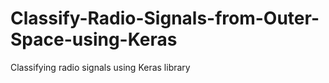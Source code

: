 # Classify-Radio-Signals-from-Outer-Space-using-Keras
Classifying radio signals using Keras library

